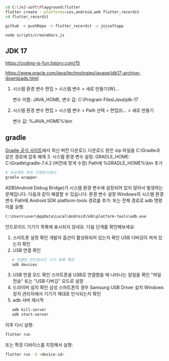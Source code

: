 ```sh
cd C:\JnJ-soft\Playground\flutter
flutter create --platforms=ios,android,web flutter_recordit
cd flutter_recordit
```

```sh
github -e pushRepo -n flutter_recordit -u jnjsoftapp
```

```sh
node scripts/createDocs.js
```

## JDK 17
https://coding-is-fun.tistory.com/15

https://www.oracle.com/java/technologies/javase/jdk17-archive-downloads.html

1. 시스템 환경 변수 편집 > 시스템 변수 > 새로 만들기(W)... 

    변수 이름: JAVA_HOME, 변수 값: C:\Program Files\Java\jdk-17

2. 시스템 환경 변수 편집 > 시스템 변수 > Path 선택 > 편집(I)... > 새로 만들기

    변수 값: %JAVA_HOME%\bin


## gradle

[Gradle 공식 사이트](https://gradle.org/releases/)에서 최신 버전 다운로드
다운로드 받은 zip 파일을 C:\Gradle과 같은 경로에 압축 해제
3. 시스템 환경 변수 설정:
GRADLE_HOME: C:\Gradle\gradle-7.4.2 (버전에 맞게 수정)
Path에 %GRADLE_HOME%\bin 추가


```sh
# 프로젝트 루트 디렉토리에서
gradle wrapper
```


ADB(Android Debug Bridge)가 시스템 환경 변수에 설정되어 있지 않아서 발생하는 문제입니다. 다음과 같이 해결할 수 있습니다:
환경 변수 설정
Windows의 시스템 환경 변수 Path에 Android SDK platform-tools 경로를 추가:
또는 전체 경로로 adb 명령어를 실행:
```sh
C:\Users\user\AppData\Local\Android\Sdk\platform-tools\adb.exe
```

안드로이드 기기가 목록에 표시되지 않네요. 다음 단계를 확인해보세요:
1. 스마트폰 설정 확인
개발자 옵션이 활성화되어 있는지 확인
USB 디버깅이 켜져 있는지 확인
2. USB 연결 확인

```sh
   # 연결된 안드로이드 기기 목록 확인
   adb devices
```

3. USB 연결 모드 확인
스마트폰을 USB로 연결했을 때 나타나는 알림을 확인
"파일 전송" 또는 "USB 디버깅" 모드로 설정
4. 드라이버 설치 확인
삼성 스마트폰의 경우 Samsung USB Driver 설치
Windows 장치 관리자에서 기기가 제대로 인식되는지 확인
5. adb 서버 재시작

```sh
   adb kill-server
   adb start-server
```

이후 다시 실행:

```sh
flutter run
```

또는 특정 디바이스를 지정해서 실행:

```sh
flutter run -d <device-id>
```